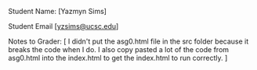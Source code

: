 Student Name: [Yazmyn Sims]

Student Email [yzsims@ucsc.edu]

Notes to Grader:
[
I didn't put the asg0.html file in the src folder because it breaks the code when I do.
I also copy pasted a lot of the code from asg0.html into the index.html to get the index.html to run correctly.
]
